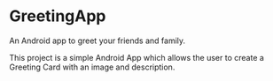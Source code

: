 # GreetingApp
An Android app to greet your friends and family.


This project is a simple Android App which allows the user to create a Greeting Card with an image and description. 
